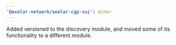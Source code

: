 ```yaml
---
'@axelar-network/axelar-cgp-sui': minor
---
```


Added versioned to the discovery module, and moved some of its functionality to a different module.

